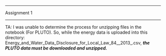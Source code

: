 *********************
Assignment 1
********************

TA: I was unable to determine the process for unzipping files in the notebook (For PLUTO). So, while the energy data is uploaded into this directory: Energy_and_Water_Data_Disclosure_for_Local_Law_84__2013_.csv, ***the PLUTO data must be downloaded and unzipped.***
